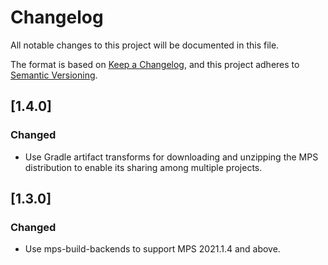 # Changelog

All notable changes to this project will be documented in this file.

The format is based on [Keep a Changelog](https://keepachangelog.com/en/1.0.0/), and this project adheres
to [Semantic Versioning](https://semver.org/spec/v2.0.0.html).

## [1.4.0]

### Changed

- Use Gradle artifact transforms for downloading and unzipping the MPS distribution to enable its sharing among 
  multiple projects.

## [1.3.0]

### Changed

- Use mps-build-backends to support MPS 2021.1.4 and above.
